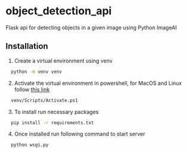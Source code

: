 # object_detection_api
 Flask api for detecting objects in a given image using Python ImageAI

## Installation 

1. Create a virtual environment using venv
```bash 
  python -m venv venv
```
2. Activate the virtual environment in powershell, for MacOS and Linux follow [this link](https://docs.python.org/3/library/venv.html)
```bash 
  venv/Scripts/Activate.ps1
```
3. To install run necessary packages
```bash 
  pip install -r requirements.txt
```
4. Once installed run following command to start server
```bash 
  python wsgi.py
```
